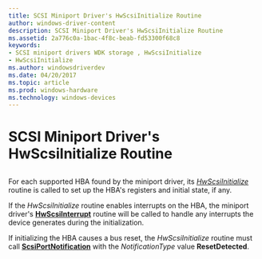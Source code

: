 ```yaml
---
title: SCSI Miniport Driver's HwScsiInitialize Routine
author: windows-driver-content
description: SCSI Miniport Driver's HwScsiInitialize Routine
ms.assetid: 2a776c0a-1bac-4f8c-beab-fd53300f68c8
keywords:
- SCSI miniport drivers WDK storage , HwScsiInitialize
- HwScsiInitialize
ms.author: windowsdriverdev
ms.date: 04/20/2017
ms.topic: article
ms.prod: windows-hardware
ms.technology: windows-devices
---
```


# SCSI Miniport Driver's HwScsiInitialize Routine


## <span id="ddk_scsi_miniport_drivers_hwscsiinitialize_routine_kg"></span><span id="DDK_SCSI_MINIPORT_DRIVERS_HWSCSIINITIALIZE_ROUTINE_KG"></span>


For each supported HBA found by the miniport driver, its [*HwScsiInitialize*](https://msdn.microsoft.com/library/windows/hardware/ff557302) routine is called to set up the HBA's registers and initial state, if any.

If the *HwScsiInitialize* routine enables interrupts on the HBA, the miniport driver's [**HwScsiInterrupt**](https://msdn.microsoft.com/library/windows/hardware/ff557312) routine will be called to handle any interrupts the device generates during the initialization.

If initializing the HBA causes a bus reset, the *HwScsiInitialize* routine must call [**ScsiPortNotification**](https://msdn.microsoft.com/library/windows/hardware/ff564657) with the *NotificationType* value **ResetDetected**.

 

 




